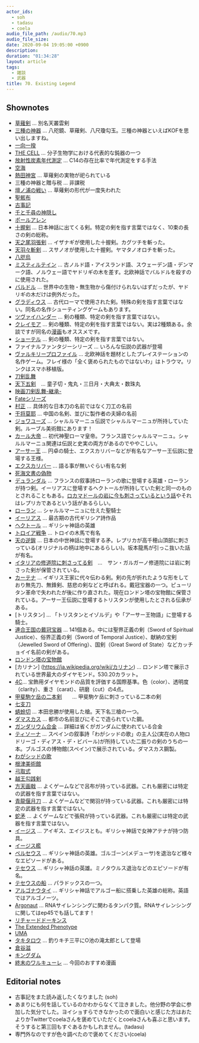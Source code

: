 ```yaml
---
actor_ids:
  - soh
  - tadasu
  - coela
audio_file_path: /audio/70.mp3
audio_file_size: 
date: 2020-09-04 19:05:00 +0900
description: 
duration: "01:34:28"
layout: article
tags:
  - 雑談
  - 武器
title: 70. Existing Legend
---
```


## Shownotes
- [草薙剣](https://ja.wikipedia.org/wiki/天叢雲剣) ... 別名天叢雲剣
- [三種の神器](https://ja.wikipedia.org/wiki/三種の神器) ... 八咫鏡、草薙剣、八尺瓊勾玉。三種の神器といえばKOFを思い出しますね。
- [一向一揆](https://ja.wikipedia.org/wiki/一向一揆)
- [THE CELL](https://www.amazon.co.jp/dp/0815344325) ... 分子生物学における代表的な鈍器の一つ
- [放射性炭素年代測定](https://ja.wikipedia.org/wiki/放射性炭素年代測定) ... C14の存在比率で年代測定をする手法
- [空海](https://ja.wikipedia.org/wiki/空海)
- [熱田神宮](https://ja.wikipedia.org/wiki/熱田神宮) ... 草薙剣の実物が祀られている
- 三種の神器と贈与税 ... 非課税
- [壇ノ浦の戦い](https://ja.wikipedia.org/wiki/壇ノ浦の戦い) ... 草薙剣の形代が一度失われた
- [聖骸布](https://ja.wikipedia.org/wiki/聖骸布)
- [古事記](https://ja.wikipedia.org/wiki/古事記)
- [千と千尋の神隠し](https://www.amazon.co.jp/dp/B00005S8LI)
- [ポールアレン](https://ja.wikipedia.org/wiki/ポール・アレン)
- [十握剣](https://ja.wikipedia.org/wiki/十束剣) ... 日本神話に出てくる剣。特定の剣を指す言葉ではなく、10束の長さの剣の総称。
- [天之尾羽張剣](https://ja.wikipedia.org/wiki/天之尾羽張) ... イザナギが使用した十握剣。カグツチを斬った。
- [天羽々斬剣](https://ja.wikipedia.org/wiki/天羽々斬) ... スサノオが使用した十握剣。ヤマタノオロチを斬った。
- [八咫烏](https://ja.wikipedia.org/wiki/八咫烏)
- [ミスティルテイン](https://ja.wikipedia.org/wiki/ミスティルテイン) ... 古ノルド語・アイスランド語、スウェーデン語・デンマーク語、ノルウェー語でヤドリギの木を差す。北欧神話でバルドルを殺すのに使用された。
- [バルドル](https://ja.wikipedia.org/wiki/バルドル) ... 世界中の生物・無生物から傷付けられないはずだったが、ヤドリギの木だけは例外だった。
- [グラディウス](https://ja.wikipedia.org/wiki/グラディウス_(武器)) ... 古代ローマで使用された剣。特殊の剣を指す言葉ではない。同名の名作シューティングゲームもあります。
- [ツヴァイハンダー](https://ja.wikipedia.org/wiki/ツヴァイヘンダー) ... 剣の種類、特定の剣を指す言葉ではない。
- [クレイモア](https://ja.wikipedia.org/wiki/クレイモア) ... 剣の種類、特定の剣を指す言葉ではない。実は2種類ある。余談ですが同名の[漫画](https://www.amazon.co.jp/dp/B009PL85H0)もオススメです。
- [ショーテル](https://ja.wikipedia.org/wiki/ショーテル) ... 剣の種類、特定の剣を指す言葉ではない。
- ファイナルファンタジーシリーズ ... いろんな伝説の武器が登場
- [ヴァルキリープロファイル](http://www.valkyrieprofile.com/LENNETH/) ... 北欧神話を題材としたプレイステーションの名作ゲーム。フレイ様の「全く褒められたものではないわ」はトラウマ。リンクはスマホ移植版。
- [刀剣乱舞](http://games.dmm.com/detail/tohken/)
- [天下五剣](https://ja.wikipedia.org/wiki/天下五剣)　... 童子切・鬼丸・三日月・大典太・数珠丸
- [映画刀剣乱舞-継承-](https://www.amazon.co.jp/dp/B07SQ5ZZ6P)
- [Fateシリーズ](http://typemoon.com)
- [村正](https://ja.wikipedia.org/wiki/村正) ... 具体的な日本刀の名前ではなく刀工の名前
- [干将莫耶](https://ja.wikipedia.org/wiki/干将・莫耶) ... 中国の名剣、並びに製作者の夫婦の名前
- [ジョワユーズ](https://ja.wikipedia.org/wiki/ジョワユーズ) ... シャルルマーニュ伝説でシャルルマーニュが所持していた剣。ルーブル美術館にあります！
- [カール大帝](https://ja.wikipedia.org/wiki/カール大帝) ... 初代神聖ローマ皇帝。フランス語でシャルルマーニュ。シャルルマーニュ関連は伝説と史実の両方があるのでややこしい。
- [アーサー王](https://ja.wikipedia.org/wiki/アーサー王) ... 円卓の騎士、エクスカリバーなどが有名なアーサー王伝説に登場する王様。
- [エクスカリバー](https://ja.wikipedia.org/wiki/アーサー王) ... 語る事が無いぐらい有名な剣
- [死海文書の偽物](https://www.cnn.co.jp/showbiz/35150865.html)
- [デュランダル](https://ja.wikipedia.org/wiki/デュランダル) ... フランスの叙事詩ローランの歌に登場する英雄・ローランが持つ剣。イーリアスに登場するヘクトールが所持していた剣と同一のものとされることもある。[ロカマドールの岩に今も刺さっているという話](https://www.ancient-origins.net/artifacts-other-artifacts/ten-legendary-swords-ancient-world-003335)やそれはレプリカであるという話があるらしい。
- [ローラン](https://ja.wikipedia.org/wiki/ローラン_(シャルルマーニュ伝説)) ... シャルルマーニュに仕えた聖騎士
- [イーリアス](https://ja.wikipedia.org/wiki/イーリアス) ... 最古期の古代ギリシア詩作品
- [ヘクトール](https://ja.wikipedia.org/wiki/ヘクトール) ... ギリシャ神話の英雄
- [トロイア戦争](https://ja.wikipedia.org/wiki/トロイア戦争) ... トロイの木馬で有名
- [天の逆鉾](https://ja.wikipedia.org/wiki/天逆鉾) ... 日本の中世神話に登場する矛。レプリカが高千穂山頂部に刺さっている(オリジナルの柄は地中にあるらしい)。坂本龍馬が引っこ抜いた話が有名。
- [イタリアの修道院に刺さってる剣](https://www.ancient-origins.net/artifacts-other-artifacts/ten-legendary-swords-ancient-world-003335)　...　サン・ガルガーノ修道院には岩に刺さった剣が保管されている。
- [カーテナ](https://ja.wikipedia.org/wiki/カーテナ) ... イギリス王家に代々伝わる剣。剣の先が折れたような形をしており無先刀、無鋒剣、慈悲の剣などと呼ばれる。戴冠宝器の一つ。ピューリタン革命で失われたが後に作り直された。現在ロンドン塔の宝物館に保管されている。アーサー王伝説に登場するトリスタンが使用したとされる伝承がある。
- [トリスタン] ... 「トリスタンとイゾルデ」や「アーサー王物語」に登場する騎士。
- [連合王国の戴冠宝器](https://ja.wikipedia.org/wiki/連合王国の戴冠宝器) ... 141個ある。中には聖界正義の剣（Sword of Spiritual Justice）、俗界正義の剣（Sword of Temporal Justice）、献納の宝剣（Jewelled Sword of Offering）、国剣（Great Sword of State）などカッチョイイ名前の剣がある。
- [ロンドン塔の宝物館](https://ja.wikipedia.org/wiki/ロンドン塔)
- [カリナン] (https://ja.wikipedia.org/wiki/カリナン) ... ロンドン塔で展示されている世界最大のダイヤモンド。530.20カラット。
- [4C](https://ja.wikipedia.org/wiki/4C_(ダイヤモンド))... 宝飾用ダイヤモンドの品質を評価する国際基準。色（color）、透明度（clarity）、重さ（carat）、研磨（cut）の4点。
- [甲斐駒ケ岳の二本剣](https://ja.wikipedia.org/wiki/甲斐駒ヶ岳#/media/ファイル:MtKaikoma_2swords.JPG)　　...  甲斐駒ケ岳に刺さっている二本の剣
- [七支刀](https://ja.wikipedia.org/wiki/七支刀)
- [蜻蛉切](https://ja.wikipedia.org/wiki/蜻蛉切) ... 本田忠勝が使用した槍。天下名三槍の一つ。
- [ダマスカス](https://ja.wikipedia.org/wiki/ダマスカス鋼) ... 都市の名前並びにそこで造られていた鋼。
- [ガンダリウム合金](https://ja.wikipedia.org/wiki/ガンダリウム合金) ... 詳細は省くがガンダムに使われている合金
- [ティソーナ](https://ja.wikipedia.org/wiki/ティソーナ) ... スペインの叙事詩「わがシッドの歌」の主人公(実在の人物ロドリーゴ・ディアス・デ・ビバール)が所持していた二振りの剣のうちの一本。ブルゴスの博物館(スペイン)で展示されている。ダマスカス鋼製。
- [わがシッドの歌](https://ja.wikipedia.org/wiki/わがシッドの歌)
- [根津美術館](http://www.nezu-muse.or.jp)
- [弓取式](https://ja.wikipedia.org/wiki/弓取式)
- [越王勾践剣](https://ja.wikipedia.org/wiki/越王勾践剣)
- [方天画戟](https://ja.wikipedia.org/wiki/方天画戟) ... よくゲームなどで呂布が持っている武器。これも厳密には特定の武器を指す言葉ではない。
- [青龍偃月刀](https://ja.wikipedia.org/wiki/青龍偃月刀) ... よくゲームなどで関羽が持っている武器。これも厳密には特定の武器を指す言葉ではない。
- [蛇矛](https://ja.wikipedia.org/wiki/蛇矛) ... よくゲームなどで張飛が持っている武器。これも厳密には特定の武器を指す言葉ではない。
- [イージス](https://ja.wikipedia.org/wiki/アイギス) ... アイギス、エイジスとも。ギリシャ神話で女神アテナが持つ防具。
- [イージス艦](https://ja.wikipedia.org/wiki/イージス艦)
- [ペルセウス](https://ja.wikipedia.org/wiki/ペルセウス) ... ギリシャ神話の英雄。ゴルゴーン(メデューサ)を退治など様々なエピソードがある。
- [テセウス](https://ja.wikipedia.org/wiki/テーセウス) ... ギリシャ神話の英雄。ミノタウルス退治などのエピソードが有名。
- [テセウスの船](https://ja.wikipedia.org/wiki/テセウスの船) ... パラドックスの一つ。
- [アルゴナウタイ](https://ja.wikipedia.org/wiki/アルゴナウタイ) ... ギリシャ神話でアルゴー船に搭乗した英雄の総称。英語ではアルゴノーツ。
- [Argonaut](https://en.wikipedia.org/wiki/Argonaute) ... RNAサイレンシングに関わるタンパク質。RNAサイレンシングに関してはep45でも話してます！
- [リチャードドーキンス](https://ja.wikipedia.org/wiki/リチャード・ドーキンス)
- [The Extended Phenotype](https://www.amazon.co.jp/dp/B01K2BLPN2)
- [UMA](https://ja.wikipedia.org/wiki/未確認動物)
- [タキタロウ](https://ja.wikipedia.org/wiki/タキタロウ) ... 釣りキチ三平にO池の滝太郎として登場
- [倉谷滋](https://www.riken.jp/research/labs/chief/evol_morphol/index.html)
- [キングダム](https://www.amazon.co.jp/dp/B009LHBVQ0)
- [終末のワルキューレ](https://www.amazon.co.jp/dp/B07CWPG8B3) ... 今回のおすすめ漫画

## Editorial notes
- 古事記をまた読み返したくなりました (soh)
- あまりにも何を話しているのかわからなくて泣きました。他分野の学会に参加した気分でした。ヨイショすらできなかったので面白いと感じた方はおたよりかTwitterでcoelaさんを褒めていただくとcoelaさんも喜ぶと思います。そうすると第三回もすぐあるかもしれません。(tadasu)
- 専門外なのですが色々調べたので褒めてください(coela)

